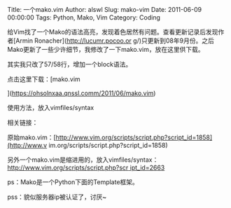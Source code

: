 Title: 一个mako.vim
Author: alswl
Slug: mako-vim
Date: 2011-06-09 00:00:00
Tags: Python, Mako, Vim
Category: Coding

给Vim找了一个Mako的语法高亮，发现着色居然有问题。查看更新记录后发现作者[Armin Ronacher](http://lucumr.pocoo.or
g/)只更新到08年9月份。之后Mako更新了一些少许细节，我修改了一下mako.vim，放在这里供下载。

其实我只改了57/58行，增加一个block语法。

点击这里下载：[mako.vim

](https://ohsolnxaa.qnssl.comm/2011/06/mako.vim)

使用方法，放入vimfiles/syntax

相关链接：

原始mako.vim：[http://www.vim.org/scripts/script.php?script_id=1858](http://www.v
im.org/scripts/script.php?script_id=1858)

另外一个mako.vim是缩进用的，放入vimfiles/syntax：[http://www.vim.org/scripts/script.php?scr
ipt_id=2663](http://www.vim.org/scripts/script.php?script_id=2663)

ps：Mako是一个Python下面的Template框架。

pss：貌似服务器ip被认证了，讨厌~

